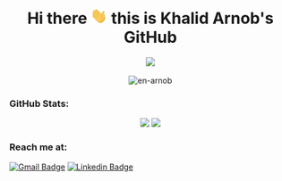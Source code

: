 
<h1 align="center">Hi there <img src="https://raw.githubusercontent.com/ABSphreak/ABSphreak/master/gifs/Hi.gif" width="30px"> this is Khalid Arnob's GitHub</h1>
  <p align="center">
 <img src="https://readme-typing-svg.herokuapp.com?lines=Full+Stack+Web+Developer;Node.js%20|%20Express%20|%20React;Always%20learning%20new%20things...&center=true&width=500&height=50">
  <p align="center"> <img src="https://komarev.com/ghpvc/?username=en-arnob" alt="en-arnob" /> </p>
</p>


### GitHub Stats:

<p align= "center">
  <img height= "180" src="https://github-readme-stats.vercel.app/api?username=en-arnob&theme=radical&show_icons=true&include_all_commits=true" />
  <img height= "180" src="https://github-readme-stats.vercel.app/api/top-langs/?username=en-arnob&theme=radical&layout=compact" />
</p>

### Reach me at:            
[![Gmail Badge](https://img.shields.io/badge/-en.arnob-e54448?style=flat&logo=Gmail&logoColor=white)](mailto:en.arnob@gmail.com) [![Linkedin Badge](https://img.shields.io/badge/-khalid__arnob-blue?style=flat&logo=Linkedin&logoColor=white)](https://www.linkedin.com/in/khalid-arnob/)
